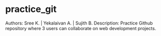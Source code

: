 # practice_git

Authors: Sree K. | Yekalaivan A. | Sujith B.
Description: Practice Github repository where 3 users can collaborate on web development projects.
